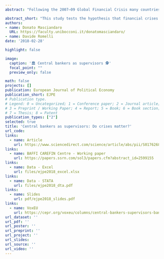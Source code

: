 ```yaml
---
abstract: "Following the 2007–09 Global Financial Crisis many countries have changed their financial supervisory architecture by increasing the involvement of central banks in supervision. This has led many scholars to argue that financial crises are an important driver in explaining the evolution of the role of central banks as supervisors. We formally test this hypothesis employing a new database that captures the full set of supervisory reforms implemented during the period 1996-2013 in a large sample of countries. Our findings support the view that systemic banking crises are important drivers of reforms in supervisory structure. However, we also highlight an equally important peer effect, namely a tendency of countries to reform their financial supervisory architecture when others do so as well. We construct several measures of spatial spillover effects and show that they can explain institutional similarities among countries and impact the probability of reforming the role of the central bank in financial sector supervision."

abstract_short: "This study tests the hypothesis that financial crises drive changes in central banks' supervisory roles, using a new database of supervisory reforms from 1996-2013. While findings support this view, the research also reveals an equally significant peer effect, where countries tend to reform their financial supervisory architecture in response to reforms in other countries."
authors:
- name: Donato Masciandaro
  URL: https://faculty.unibocconi.it/donatomasciandaro/
- name: Davide Romelli
date: '2018-02-28'

highlight: false

image:
  caption: '🏛️ Central bankers as supervisors 🕵'
  focal_point: ""
  preview_only: false

math: false
projects: []
publication: European Journal of Political Economy
publication_short: EJPE
# Publication type.
# Legend: 0 = Uncategorized; 1 = Conference paper; 2 = Journal article;
# 3 = Preprint / Working Paper; 4 = Report; 5 = Book; 6 = Book section;
# 7 = Thesis; 8 = Patent
publication_types: ["2"]
selected: true
title: 'Central bankers as supervisors: Do crises matter?'
url_code: 
links:
  - name: Article
    url: https://www.sciencedirect.com/science/article/abs/pii/S0176268016301380
links:
  - name: BAFFI CAREFIN Centre - Working paper
    url: https://papers.ssrn.com/sol3/papers.cfm?abstract_id=2599155
links:
  - name: Data - Excel
    url: files/ejpe2018_excel.xlsx
links:
  - name: Data - STATA
    url: files/ejpe2018_dta.pdf
links:
  - name: Slides
    url: pdf/ejpe2018_slides.pdf
links:
  - name: VoxEU
    url: https://cepr.org/voxeu/columns/central-bankers-supervisors-bandwagon-effect
url_dataset: ''
url_pdf: ''
url_poster: ''
url_preprint: ''
url_project: ''
url_slides: 
url_source: ''
url_video: ''
---
```


